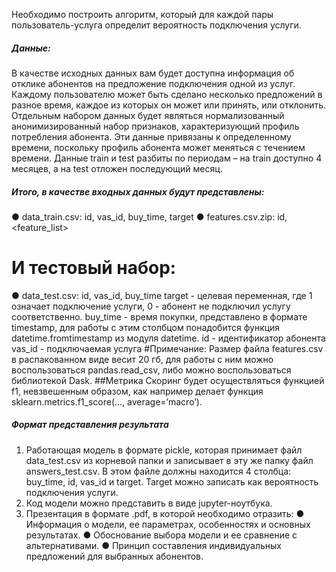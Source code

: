 Необходимо построить алгоритм, который для каждой пары пользователь-услуга определит вероятность подключения услуги.
##### Данные:
В качестве исходных данных вам будет доступна информация об отклике абонентов на предложение подключения одной из услуг. Каждому пользователю может быть сделано несколько предложений в разное время, каждое из которых он может или принять, или отклонить. Отдельным набором данных будет являться нормализованный анонимизированный набор признаков, характеризующий профиль потребления абонента. Эти данные привязаны к определенному времени, поскольку профиль
абонента может меняться с течением времени. Данные train и test разбиты по периодам – на train доступно 4 месяцев, а на test отложен последующий месяц.

##### Итого, в качестве входных данных будут представлены:
● data_train.csv: id, vas_id, buy_time, target
● features.csv.zip: id, <feature_list>
# И тестовый набор:
● data_test.csv: id, vas_id, buy_time
target - целевая переменная, где 1 означает подключение услуги, 0 - абонент не подключил услугу соответственно.
buy_time - время покупки, представлено в формате timestamp, для работы с этим столбцом понадобится функция datetime.fromtimestamp из модуля datetime.
id - идентификатор абонента
vas_id - подключаемая услуга
#Примечание: Размер файла features.csv в распакованном виде весит 20 гб, для
работы с ним можно воспользоваться pandas.read_csv, либо можно воспользоваться
библиотекой Dask.
##Метрика
Скоринг будет осуществляться функцией f1, невзвешенным образом, как например делает функция sklearn.metrics.f1_score(..., average=’macro’).

##### Формат представления результата
1. Работающая модель в формате pickle, которая принимает файл data_test.csv
из корневой папки и записывает в эту же папку файл answers_test.csv. В этом
файле должны находится 4 столбца: buy_time, id, vas_id и target. Target можно
записать как вероятность подключения услуги.
2. Код модели можно представить в виде jupyter-ноутбука.
3. Презентация в формате .pdf, в которой необходимо отразить:
● Информация о модели, ее параметрах, особенностях и основных
результатах.
● Обоснование выбора модели и ее сравнение с альтернативами.
● Принцип составления индивидуальных предложений для выбранных
абонентов.
